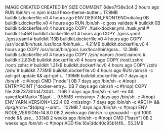 IMAGE CREATED CREATED BY SIZE COMMENT
6dee7f38e3c4 2 hours ago RUN /bin/sh -c npm install hexo-theme-butter… 17.9MB buildkit.dockerfile.v0
<missing> 4 hours ago ENV DEBIAN_FRONTEND=dialog 0B buildkit.dockerfile.v0
<missing> 4 hours ago RUN /bin/sh -c goss validate # buildkit 0B buildkit.dockerfile.v0
<missing> 4 hours ago COPY ./tusk-docker.yml ./tusk.yml # buildkit 545B buildkit.dockerfile.v0
<missing> 4 hours ago COPY ./goss.yaml ./goss.yaml # buildkit 113B buildkit.dockerfile.v0
<missing> 4 hours ago COPY /usr/local/bin/tusk /usr/local/bin/tusk… 4.21MB buildkit.dockerfile.v0
<missing> 4 hours ago COPY /usr/local/bin/goss /usr/local/bin/goss… 12.3MB buildkit.dockerfile.v0
<missing> 4 hours ago COPY /zsh/.nanorc /root/.nanorc # buildkit 2.83kB buildkit.dockerfile.v0
<missing> 4 hours ago COPY /root/.zshrc /root/.zshrc # buildkit 1.21kB buildkit.dockerfile.v0
<missing> 4 hours ago COPY /zsh/ /zsh/ # buildkit 7.73MB buildkit.dockerfile.v0
<missing> 4 hours ago RUN /bin/sh -c apt-get update && apt-get i… 139MB buildkit.dockerfile.v0
<missing> 7 days ago /bin/sh -c #(nop) CMD ["node"] 0B
<missing> 7 days ago /bin/sh -c #(nop) ENTRYPOINT ["docker-entry… 0B
<missing> 7 days ago /bin/sh -c #(nop) COPY file:238737301d473041… 116B
<missing> 7 days ago /bin/sh -c set -ex && savedAptMark="$(apt-…   9.55MB
<missing>           7 days ago          /bin/sh -c #(nop)  ENV YARN_VERSION=1.22.4      0B
<missing>           7 days ago          /bin/sh -c ARCH= && dpkgArch="$(dpkg --print… 102MB
<missing> 7 days ago /bin/sh -c #(nop) ENV NODE_VERSION=14.8.0 0B
<missing> 2 weeks ago /bin/sh -c groupadd --gid 1000 node && use… 333kB
<missing> 2 weeks ago /bin/sh -c #(nop) CMD ["bash"] 0B
<missing> 2 weeks ago /bin/sh -c #(nop) ADD file:16a1ddc40c95b14f8… 55.3MB
